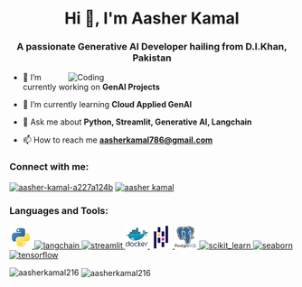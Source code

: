 <h1 align="center">Hi 👋, I'm Aasher Kamal</h1>
<h3 align="center">A passionate Generative AI Developer hailing from D.I.Khan, Pakistan</h3>
<img align="right" alt="Coding" width="400" src="https://i.pinimg.com/originals/81/17/8b/81178b47a8598f0c81c4799f2cdd4057.gif">


- 🔭 I’m currently working on **GenAI Projects**

- 🌱 I’m currently learning **Cloud Applied GenAI**

- 💬 Ask me about **Python, Streamlit, Generative AI, Langchain**

- 📫 How to reach me **aasherkamal786@gmail.com**

<h3 align="left">Connect with me:</h3>
<p align="left">
<a href="https://linkedin.com/in/aasher-kamal-a227a124b" target="blank"><img align="center" src="https://raw.githubusercontent.com/rahuldkjain/github-profile-readme-generator/master/src/images/icons/Social/linked-in-alt.svg" alt="aasher-kamal-a227a124b" height="30" width="40" /></a>
<a href="https://www.facebook.com/profile.php?id=100078955913528&mibextid=ZbWKwL" target="blank"><img align="center" src="https://raw.githubusercontent.com/rahuldkjain/github-profile-readme-generator/master/src/images/icons/Social/facebook.svg" alt="aasher kamal" height="30" width="40" /></a>
</p>

<h3 align="left">Languages and Tools:</h3>
<p align="left"> <a href="https://www.python.org" target="_blank" rel="noreferrer"> <img src="https://raw.githubusercontent.com/devicons/devicon/master/icons/python/python-original.svg" alt="python" width="40" height="40"/> </a> <a href="https://www.langchain.com" target="_blank" rel="noreferrer"> <img src="https://encrypted-tbn0.gstatic.com/images?q=tbn:ANd9GcT-BlZ3JZZSlROHYZNI6JTvNh-LgLV9-TtnUA&s" alt="langchain" width="40" height="40"/> </a> <a href="https://streamlit.io" target="_blank" rel="noreferrer"> <img src="https://streamlit.io/images/brand/streamlit-mark-color.png" alt="streamlit" width="40" height="40"/> </a> <a href="https://www.docker.com/" target="_blank" rel="noreferrer"> <img src="https://raw.githubusercontent.com/devicons/devicon/master/icons/docker/docker-original-wordmark.svg" alt="docker" width="40" height="40"/> </a> </a> <a href="https://pandas.pydata.org/" target="_blank" rel="noreferrer"> <img src="https://raw.githubusercontent.com/devicons/devicon/2ae2a900d2f041da66e950e4d48052658d850630/icons/pandas/pandas-original.svg" alt="pandas" width="40" height="40"/> </a> <a href="https://www.postgresql.org" target="_blank" rel="noreferrer"> <img src="https://raw.githubusercontent.com/devicons/devicon/master/icons/postgresql/postgresql-original-wordmark.svg" alt="postgresql" width="40" height="40"/> </a> <a href="https://scikit-learn.org/" target="_blank" rel="noreferrer"> <img src="https://upload.wikimedia.org/wikipedia/commons/0/05/Scikit_learn_logo_small.svg" alt="scikit_learn" width="40" height="40"/> </a> <a href="https://seaborn.pydata.org/" target="_blank" rel="noreferrer"> <img src="https://seaborn.pydata.org/_images/logo-mark-lightbg.svg" alt="seaborn" width="40" height="40"/> </a> <a href="https://www.tensorflow.org" target="_blank" rel="noreferrer"> <img src="https://www.vectorlogo.zone/logos/tensorflow/tensorflow-icon.svg" alt="tensorflow" width="40" height="40"/> </a> </p>

<p><img align="left" src="https://github-readme-stats.vercel.app/api/top-langs?username=aasherkamal216&show_icons=true&locale=en&layout=compact" alt="aasherkamal216" /></p>

<p>&nbsp;<img align="center" src="https://github-readme-stats.vercel.app/api?username=aasherkamal216&show_icons=true&locale=en" alt="aasherkamal216" /></p>

